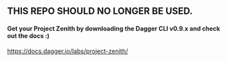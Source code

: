 ## THIS REPO SHOULD NO LONGER BE USED.

#### Get your Project Zenith by downloading the Dagger CLI v0.9.x and check out the docs :)
https://docs.dagger.io/labs/project-zenith/
